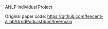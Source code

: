 ANLP Individual Project

Original paper code: https://github.com/tencent-ailab/GrndPodcastSum/tree/main
